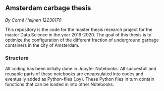 ## Amsterdam carbage thesis
_By Corné Heijnen 12230170_

This repository is the code for the master thesis research project for the master Data Science in the year 2019-2020. The goal of this thesis is to optimize the configuration of the different fraction of underground garbage containers in the city of Amsterdam.

### Structure
All coding has been initially done in Jupyter Notebooks. All succesfull and reusable parts of these notebooks are encapsulated into codes and eventually added as Python-files (.py). These Python files in turn contain functions that can be loaded in into other Notebooks.
